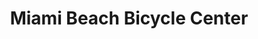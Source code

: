 ---
title: "Miami Beach Bicycle Center"
url: /miami-beach/miami-beach-bicycle-center/
shop: bicycle
---